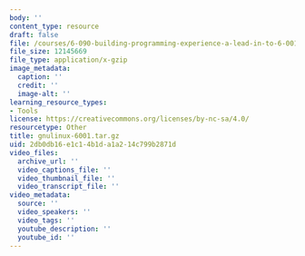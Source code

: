 ```yaml
---
body: ''
content_type: resource
draft: false
file: /courses/6-090-building-programming-experience-a-lead-in-to-6-001-january-iap-2005/gnulinux-6001tar.gz
file_size: 12145669
file_type: application/x-gzip
image_metadata:
  caption: ''
  credit: ''
  image-alt: ''
learning_resource_types:
- Tools
license: https://creativecommons.org/licenses/by-nc-sa/4.0/
resourcetype: Other
title: gnulinux-6001.tar.gz
uid: 2db0db16-e1c1-4b1d-a1a2-14c799b2871d
video_files:
  archive_url: ''
  video_captions_file: ''
  video_thumbnail_file: ''
  video_transcript_file: ''
video_metadata:
  source: ''
  video_speakers: ''
  video_tags: ''
  youtube_description: ''
  youtube_id: ''
---
```

